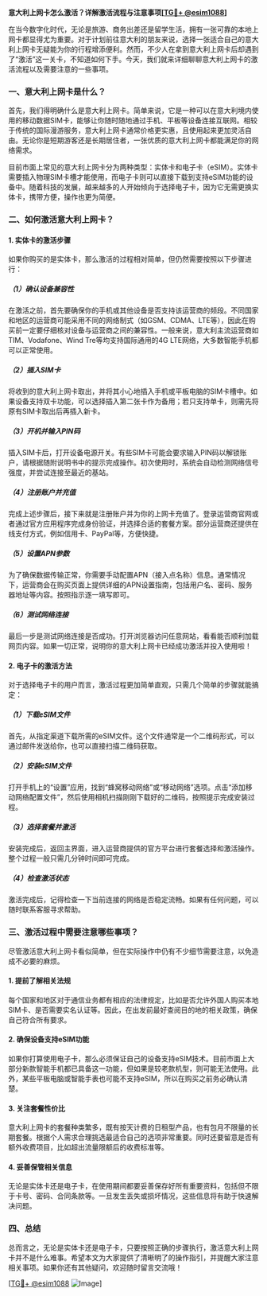 **意大利上网卡怎么激活？详解激活流程与注意事项[[TG💪+ @esim1088](https://t.me/s/esim1088)]**

在当今数字化时代，无论是旅游、商务出差还是留学生活，拥有一张可靠的本地上网卡都显得尤为重要。对于计划前往意大利的朋友来说，选择一张适合自己的意大利上网卡无疑能为你的行程增添便利。然而，不少人在拿到意大利上网卡后却遇到了“激活”这一关卡，不知道如何下手。今天，我们就来详细聊聊意大利上网卡的激活流程以及需要注意的一些事项。

### 一、意大利上网卡是什么？

首先，我们得明确什么是意大利上网卡。简单来说，它是一种可以在意大利境内使用的移动数据SIM卡，能够让你随时随地通过手机、平板等设备连接互联网。相较于传统的国际漫游服务，意大利上网卡通常价格更实惠，且使用起来更加灵活自由。无论你是短期游客还是长期居住者，一张优质的意大利上网卡都能满足你的网络需求。

目前市面上常见的意大利上网卡分为两种类型：实体卡和电子卡（eSIM）。实体卡需要插入物理SIM卡槽才能使用，而电子卡则可以直接下载到支持eSIM功能的设备中。随着科技的发展，越来越多的人开始倾向于选择电子卡，因为它无需更换实体卡，携带方便，操作也更为简便。

### 二、如何激活意大利上网卡？

#### 1. 实体卡的激活步骤

如果你购买的是实体卡，那么激活的过程相对简单，但仍然需要按照以下步骤进行：

##### （1）确认设备兼容性

在激活之前，首先要确保你的手机或其他设备是否支持该运营商的频段。不同国家和地区的运营商可能采用不同的网络制式（如GSM、CDMA、LTE等），因此在购买前一定要仔细核对设备与运营商之间的兼容性。一般来说，意大利主流运营商如TIM、Vodafone、Wind Tre等均支持国际通用的4G LTE网络，大多数智能手机都可以正常使用。

##### （2）插入SIM卡

将收到的意大利上网卡取出，并将其小心地插入手机或平板电脑的SIM卡槽中。如果设备支持双卡功能，可以选择插入第二张卡作为备用；若只支持单卡，则需先将原有SIM卡取出后再插入新卡。

##### （3）开机并输入PIN码

插入SIM卡后，打开设备电源开关。有些SIM卡可能会要求输入PIN码以解锁账户，请根据随附说明书中的提示完成操作。初次使用时，系统会自动检测网络信号强度，并尝试连接至最近的基站。

##### （4）注册账户并充值

完成上述步骤后，接下来就是注册账户并为你的上网卡充值了。登录运营商官网或者通过官方应用程序完成身份验证，并选择合适的套餐方案。部分运营商还提供在线支付方式，例如信用卡、PayPal等，方便快捷。

##### （5）设置APN参数

为了确保数据传输正常，你需要手动配置APN（接入点名称）信息。通常情况下，运营商会在购买页面上提供详细的APN设置指南，包括用户名、密码、服务器地址等内容。按照指示逐一填写即可。

##### （6）测试网络连接

最后一步是测试网络连接是否成功。打开浏览器访问任意网站，看看能否顺利加载网页内容。如果一切正常，说明你的意大利上网卡已经成功激活并投入使用啦！

#### 2. 电子卡的激活方法

对于选择电子卡的用户而言，激活过程更加简单直观，只需几个简单的步骤就能搞定：

##### （1）下载eSIM文件

首先，从指定渠道下载所需的eSIM文件。这个文件通常是一个二维码形式，可以通过邮件发送给你，也可以直接扫描二维码获取。

##### （2）安装eSIM文件

打开手机上的“设置”应用，找到“蜂窝移动网络”或“移动网络”选项。点击“添加移动网络配置文件”，然后使用相机扫描刚刚下载好的二维码，按照提示完成安装过程。

##### （3）选择套餐并激活

安装完成后，返回主界面，进入运营商提供的官方平台进行套餐选择和激活操作。整个过程一般只需几分钟时间即可完成。

##### （4）检查激活状态

激活完成后，记得检查一下当前连接的网络是否稳定流畅。如果有任何问题，可以随时联系客服寻求帮助。

### 三、激活过程中需要注意哪些事项？

尽管激活意大利上网卡看似简单，但在实际操作中仍有不少细节需要注意，以免造成不必要的麻烦。

#### 1. 提前了解相关法规

每个国家和地区对于通信业务都有相应的法律规定，比如是否允许外国人购买本地SIM卡、是否需要实名认证等。因此，在出发前最好查阅目的地的相关政策，确保自己符合所有要求。

#### 2. 确保设备支持eSIM功能

如果你打算使用电子卡，那么必须保证自己的设备支持eSIM技术。目前市面上大部分新款智能手机都已具备这一功能，但如果是较老款机型，则可能无法使用。此外，某些平板电脑或智能手表也可能不支持eSIM，所以在购买之前务必确认清楚。

#### 3. 关注套餐性价比

意大利上网卡的套餐种类繁多，既有按天计费的日租型产品，也有包月不限量的长期套餐。根据个人需求合理挑选最适合自己的选项非常重要。同时还要留意是否有额外收费项目，比如超出流量限额后的收费标准等。

#### 4. 妥善保管相关信息

无论是实体卡还是电子卡，在使用期间都要妥善保存好所有重要资料，包括但不限于卡号、密码、合同条款等。一旦发生丢失或损坏情况，这些信息将有助于快速解决问题。

### 四、总结

总而言之，无论是实体卡还是电子卡，只要按照正确的步骤执行，激活意大利上网卡并不是什么难事。希望本文为大家提供了清晰明了的操作指引，并提醒大家注意相关事项。如果你还有其他疑问，欢迎随时留言交流哦！

[[TG💪+ @esim1088](https://t.me/s/esim1088) ![Image](https://i.postimg.cc/4NQfJmqS/Snipaste-2025-05-13-00-14-12.png)]
